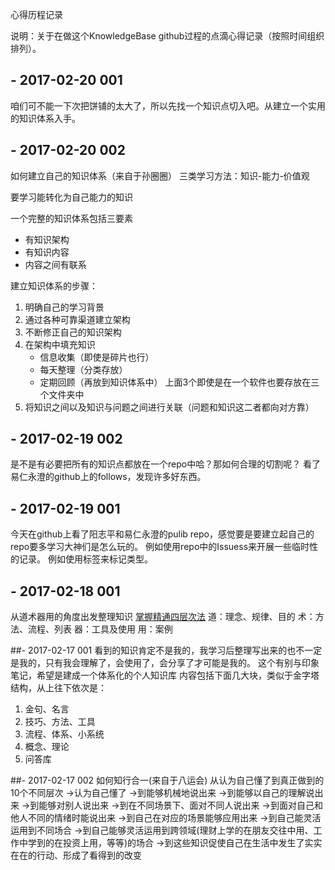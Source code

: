 心得历程记录

说明：关于在做这个KnowledgeBase github过程的点滴心得记录（按照时间组织排列）。



## - 2017-02-20 001

咱们可不能一下次把饼铺的太大了，所以先找一个知识点切入吧。从建立一个实用的知识体系入手。

## - 2017-02-20 002

如何建立自己的知识体系（来自于孙圈圈）
三类学习方法：知识-能力-价值观

要学习能转化为自己能力的知识

一个完整的知识体系包括三要素
- 有知识架构
- 有知识内容
- 内容之间有联系

建立知识体系的步骤：
1. 明确自己的学习背景
2. 通过各种可靠渠道建立架构
3. 不断修正自己的知识架构
4. 在架构中填充知识
    - 信息收集（即使是碎片也行）
    - 每天整理（分类存放）
    - 定期回顾（再放到知识体系中）
    上面3个即使是在一个软件也要存放在三个文件夹中
5. 将知识之间以及知识与问题之间进行关联（问题和知识这二者都向对方靠）

## - 2017-02-19 002
是不是有必要把所有的知识点都放在一个repo中哈？那如何合理的切割呢？
看了易仁永澄的github上的follows，发现许多好东西。

## - 2017-02-19 001
今天在github上看了阳志平和易仁永澄的pulib repo，感觉要是要建立起自己的repo要多学习大神们是怎么玩的。
例如使用repo中的Issuess来开展一些临时性的记录。
例如使用标签来标记类型。

## - 2017-02-18 001
从道术器用的角度出发整理知识
[掌握精通四层次法](http://blog.hiddenwangcc.com/archives/2615)
道：理念、规律、目的
术：方法、流程、列表
器：工具及使用
用：案例

##- 2017-02-17 001
看到的知识肯定不是我的，我学习后整理写出来的也不一定是我的，只有我会理解了，会使用了，会分享了才可能是我的。
这个有别与印象笔记，希望是建成一个体系化的个人知识库
内容包括下面几大块，类似于金字塔结构，从上往下依次是：

1. 金句、名言
1. 技巧、方法、工具
1. 流程、体系、小系统
1. 概念、理论
1. 问答库


##- 2017-02-17 002
如何知行合一(来自于八运会)
从认为自己懂了到真正做到的10个不同层次
->认为自己懂了
->到能够机械地说出来
->到能够以自己的理解说出来
->到能够对别人说出来
->到在不同场景下、面对不同人说出来
->到面对自己和他人不同的情绪时能说出来
->到自己在对应的场景能够应用出来
->到自己能灵活运用到不同场合
->到自己能够灵活运用到跨领域(理财上学的在朋友交往中用、工作中学到的在投资上用，等等)的场合
->到这些知识促使自己在生活中发生了实实在在的行动、形成了看得到的改变


